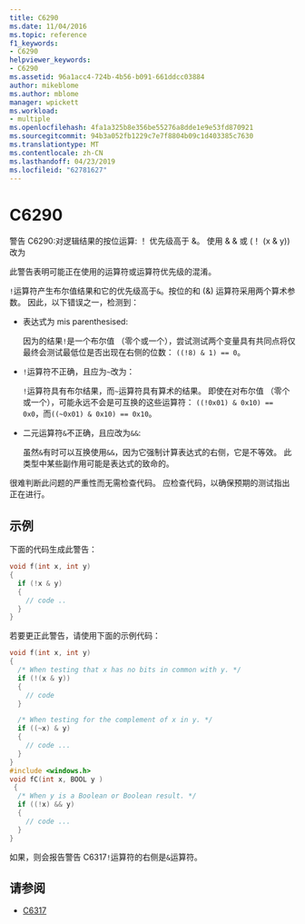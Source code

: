 ```yaml
---
title: C6290
ms.date: 11/04/2016
ms.topic: reference
f1_keywords:
- C6290
helpviewer_keywords:
- C6290
ms.assetid: 96a1acc4-724b-4b56-b091-661ddcc03884
author: mikeblome
ms.author: mblome
manager: wpickett
ms.workload:
- multiple
ms.openlocfilehash: 4fa1a325b8e356be55276a8dde1e9e53fd870921
ms.sourcegitcommit: 94b3a052fb1229c7e7f8804b09c1d403385c7630
ms.translationtype: MT
ms.contentlocale: zh-CN
ms.lasthandoff: 04/23/2019
ms.locfileid: "62781627"
---
```

# <a name="c6290"></a>C6290
警告 C6290:对逻辑结果的按位运算: ！ 优先级高于 &。 使用 & & 或 (！ (x & y)) 改为

此警告表明可能正在使用的运算符或运算符优先级的混淆。

`!`运算符产生布尔值结果和它的优先级高于`&`。按位的和 (&) 运算符采用两个算术参数。 因此，以下错误之一，检测到：

- 表达式为 mis parenthesised:

   因为的结果`!`是一个布尔值 （零个或一个），尝试测试两个变量具有共同点将仅最终会测试最低位是否出现在右侧的位数： `((!8) & 1) == 0`。

- `!`运算符不正确，且应为`~`改为：

   `!`运算符具有布尔结果，而`~`运算符具有算术的结果。 即使在对布尔值 （零个或一个），可能永远不会是可互换的这些运算符： `((!0x01) & 0x10) == 0x0`，而`((~0x01) & 0x10) == 0x10`。

- 二元运算符`&`不正确，且应改为`&&`:

   虽然`&`有时可以互换使用`&&`，因为它强制计算表达式的右侧，它是不等效。 此类型中某些副作用可能是表达式的致命的。

很难判断此问题的严重性而无需检查代码。 应检查代码，以确保预期的测试指出正在进行。

## <a name="example"></a>示例

下面的代码生成此警告：

```cpp
void f(int x, int y)
{
  if (!x & y)
  {
    // code ..
  }
}
```

若要更正此警告，请使用下面的示例代码：

```cpp
void f(int x, int y)
{
  /* When testing that x has no bits in common with y. */
  if (!(x & y))
  {
    // code
  }

  /* When testing for the complement of x in y. */
  if ((~x) & y)
  {
    // code ...
  }
}
#include <windows.h>
void fC(int x, BOOL y )
 {
  /* When y is a Boolean or Boolean result. */
  if ((!x) && y)
  {
    // code ...
  }
}
```

如果，则会报告警告 C6317`!`运算符的右侧是`&`运算符。

## <a name="see-also"></a>请参阅

- [C6317](../code-quality/c6317.md)